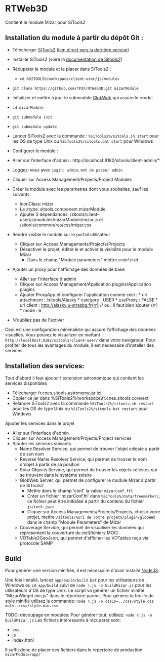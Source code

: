 RTWeb3D
=======

Contient le module Mizar pour SiTools2 

Installation du module à partir du dépôt Git :
---
 * Télécharger [SiTools2](http://sitools2.sourceforge.net/) ([lien direct vers la dernière version](http://sourceforge.net/projects/sitools2/files/latest/download))
 * Installer SiTools2 (voire la [documentation de Sitools2](http://sourceforge.net/projects/sitools2/files/Documentation/V2.0/DG-SITOOLS2-V2-1.2.pdf/download))
 * Récupérer le module et le placer dans SiTools2 :
    * `cd %SITOOLS%/workspace/client-user/js/modules`
  * `git clone https://github.com/TPZF/RTWeb3D.git mizarModule`
 * Initializer et mettre à jour le submodule [GlobWeb](https://github.com/TPZF/GlobWeb) qui assure le rendu:
  * `cd mizarModule`
  * `git submodule init`
  * `git submodule update`
 * Lancer SiTools2 avec la commande : `%SiTools2%/sitools.sh start` pour les OS de type Unix ou `%SiTools2%/sitools.bat start` pour Windows
 * Configurer le module :
  * Aller sur l'interface d'admin : http://localhost:8182/sitools/client-admin/* 
  * Loggez-vous avec `Login: admin`, `mot de passe: admin`
  * Cliquer sur Access Management/Projects/Project Modules
  * Créer le module avec les parametres dont vous souhaitez, sauf les suivants:
    * iconClass: mizar
    * Le xtype: sitools.component.mizarModule
    * Ajouter 2 dépendances: /sitools/client-user/js/modules/mizarModule/mizar.js et /sitools/common/res/css/mizar.css
  * Rendre visible le module sur le portail utilisateur
    * Cliquer sur Access Managements/Projects/Projects 
    * Désactiver le projet, éditer le et activer la visibilité pour le module Mizar
      * Dans le champ "Module parameters" mettre `undefined`

 * Ajouter un proxy pour l'affichage des données de base
   * Aller sur l'interface d'admin
   * Cliquer sur Access Management/Application plugins/Application plugins
   * Ajouter ProxyApp et configurer l'application comme ceci :
          * uri attachment :  /sitools/Alasky 
          * category : USER
          * useProxy : FALSE
          * url client : http://alasky.u-strasbg.fr{rr}     // oui, il faut bien ajouter {rr}
          * mode : 6
 * N'oubliez pas de l'activer

Ceci est une configuration minimaliste qui assure l'affichage des données visuelles.
Vous pouvez le visualizer en mettant : `http://localhost:8182/sitools/client-user/` dans votre navigateur.
Pour profiter de tous les avantages du module, il est nécessaire d'installer des services.

Installation des services:
---
Tout d'abord il faut ajouter l'extension astronomique qui contient les services disponibles
 * Télécharger fr.cnes.sitools.astronomy.jar [ici](http://sourceforge.net/projects/sitools2/files/Extensions/V2.0/)
 * Copier ce jar dans %SiTools2%\workspace\fr.cnes.sitools.core\ext
 * Relancer SiTools2 avec la commande `%SiTools2%/sitools.sh restart` pour les OS de type Unix ou `%SiTools2%/sitools.bat restart` pour Windows

Ajouter les services dans le projet
 * Aller sur l'interface d'admin
 * Cliquer sur Access Management/Projects/Project services
 * Ajouter les services suivants
   * Name Resolver Service, qui permet de trouver l'objet céleste à partir de son nom
   * Reverse Name Resolver Service, qui permet de trouver le nom d'objet à partir de sa position
   * Solar Objects Service, qui permet de trouver les objets célestes qui se trouvent dans le système solaire
   * GlobWeb Server, qui permet de configurer le module Mizar à partir de SiTools2
      * Mettre dans le champ 'conf' la valeur `mizarConf.ftl`
      * Créer un fichier 'mizarConf.ftl' dans `%SiTools%/data/freemarker/`, ce fichier peut être initialisé à partir du contenu du fichier `js/conf.json`
      * Cliquer sur Access Managements/Projects/Projects, choisir votre projet, mettre `/sitools/%uri de votre projet%/plugin/globWeb` dans le champ "Module Parameters" de Mizar
   * Couverage Service, qui permet de visualiser les données qui répresentent la couverture du ciel(fichiers MOC)
   * VOTable2GeoJson, qui permet d'afficher les VOTables reçu via protocole SAMP

Build
---
Pour générer une version minifiée, il est nécessaire d'avoir installé [NodeJS](http://nodejs.org/download/).

Une fois installé, lancez `app/build/build.bat` pour les utilisateurs de Windows ou `cd app/build` suivi de `node r.js -o buildMizar.js` pour les utilisateurs d'OS de type Unix.
Le script va générer un fichier minifié "MizarWidget.min.js" dans le répertoire parent.
Pour générer la feuille de style minifié utilisez la commande:
`node r.js -o cssIn=../css/style.css out=../css/style.min.css`

TODO: découpage en modules:
Pour générer tout, utilisez: `node r.js -o buildMizar.js`
Les fichiers intéressants à récupérer sont:
  * css
  * js
  * index.html

Il suffit donc de placer ces fichiers dans le repertoire de production `mizarModule/app/`
